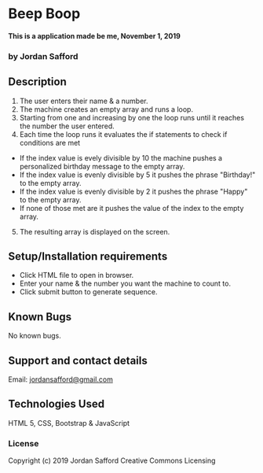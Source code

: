 # Beep Boop

#### This is a application made be me, November 1, 2019

### by Jordan Safford

## Description

1. The user enters their name & a number.
2. The machine creates an empty array and runs a loop.
3. Starting from one and increasing by one the loop runs until it reaches the number the user entered.
4. Each time the loop runs it evaluates the if statements to check if conditions are met
  * If the index value is evely divisible by 10 the machine pushes a personalized birthday message to the empty array.
  * If the index value is evenly divisible by 5 it pushes the phrase "Birthday!" to the empty array.
  * If the index value is evenly divisible by 2 it pushes the phrase "Happy" to the empty array.
  * If none of those met are it pushes the value of the index to the empty array.
5. The resulting array is displayed on the screen.

## Setup/Installation requirements

* Click HTML file to open in browser.
* Enter your name & the number you want the machine to count to.
* Click submit button to generate sequence.

## Known Bugs

<!-- Zero is being counted as a factor of ten, probably due to using the modulus formula. -->
No known bugs.

## Support and contact details

Email: jordansafford@gmail.com

## Technologies Used

HTML 5, CSS, Bootstrap & JavaScript

### License


Copyright (c) 2019 Jordan Safford Creative Commons Licensing
